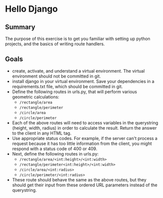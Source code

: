 # Hello Django

## Summary
The purpose of this exercise is to get you familiar with setting up python projects, and the basics of writing route handlers. 

## Goals
- create, activate, and understand a virtual environment. The virtual environment should not be committed in git.
- install django in your virtual environment. Save your dependencies in a requirements.txt file, which should be committed in git. 
- Define the following routes in urls.py, that will perform various geometric calculations:
    - `/rectangle/area`
    - `/rectangle/perimeter`
    - `/circle/area`
    - `/circle/perimeter`
- Each of the above routes will need to access variables in the querystring (height, width, radius) in order to calculate the result. Return the answer to the client in any HTML tag. 
- Use appropriate status codes. For example, if the server can't process a request because it has too little information from the client, you might respond with a status code of 400 or 409.
- Next, define the following routes in urls.py:
    - `/rectangle/area/<int:height>/<int:width>`
    - `/rectangle/perimeter<int:height>/<int:width>`
    - `/circle/area/<int:radius>`
    - `/circle/perimeter/<int:radius>`
- These route should behave the same as the above routes, but they should get their input from these ordered URL parameters instead of the querystring. 
